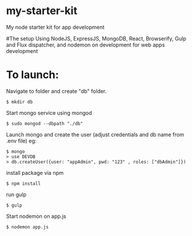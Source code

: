 # my-starter-kit
My node starter kit for app development

#The setup
Using NodeJS, ExpressJS, MongoDB, React, Browserify, Gulp and Flux dispatcher, and nodemon on development for web apps development

# To launch:
Navigate to folder and create "db" folder.
```
$ mkdir db
```

Start mongo service using mongod
```
$ sudo mongod --dbpath "./db"
```

Launch mongo and create the user (adjust credentials and db name from .env file)
eg: 
```
$ mongo
> use DEVDB
> db.createUser({user: "appAdmin", pwd: "123" , roles: ["dbAdmin"]})
```

install package via npm
```
$ npm install
```


run gulp
```
$ gulp
```

Start nodemon on app.js  
```
$ nodemon app.js
```
